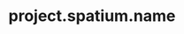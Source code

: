 ---
layout: project
unique-name: spatium
title: project.spatium.name
description: project.spatium.desc
type: social-network
start-date: 2019-09-25 14:16:00
launch-date:
last-update: 2019-12-14 00:00:00
status: active
website: 
needs-help: true
github:
mastodon:
license-url:
license-opensource: false
license-freesoftware: false
license-hybrid: false
license-name: string.proprietary
founders: ["LABB", "Galyna", "Oleksandr"]
pinned: true
hidden: false
color1: pink
color2: purple
---